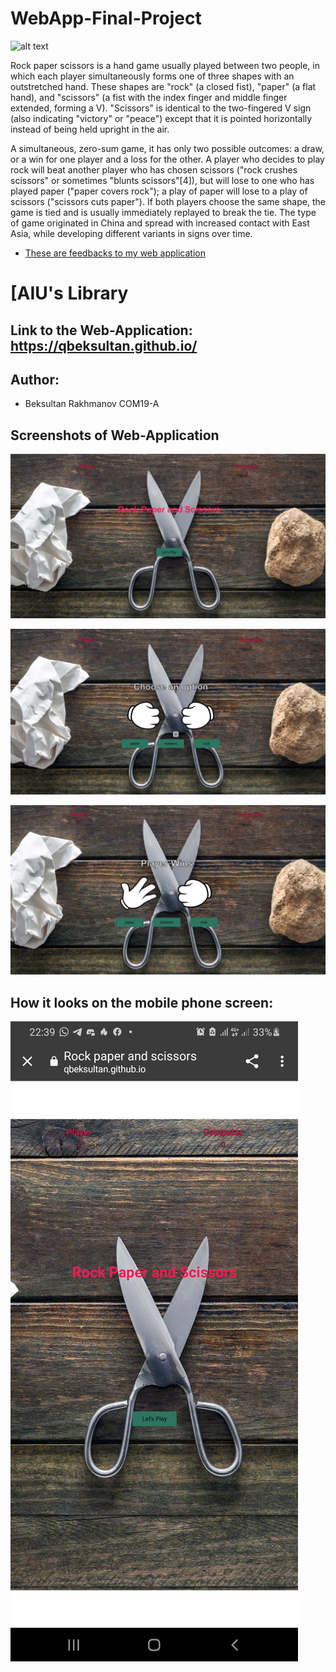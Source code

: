# WebApp-Final-Project

![alt text](https://upload.wikimedia.org/wikipedia/en/0/07/Ala-Too_International_University_Seal.png)

Rock paper scissors is a hand game usually played between two people, in which each player simultaneously forms one of three shapes with an outstretched hand. These shapes are "rock" (a closed fist), "paper" (a flat hand), and "scissors" (a fist with the index finger and middle finger extended, forming a V). "Scissors" is identical to the two-fingered V sign (also indicating "victory" or "peace") except that it is pointed horizontally instead of being held upright in the air.

A simultaneous, zero-sum game, it has only two possible outcomes: a draw, or a win for one player and a loss for the other. A player who decides to play rock will beat another player who has chosen scissors ("rock crushes scissors" or sometimes "blunts scissors"[4]), but will lose to one who has played paper ("paper covers rock"); a play of paper will lose to a play of scissors ("scissors cuts paper"). If both players choose the same shape, the game is tied and is usually immediately replayed to break the tie. The type of game originated in China and spread with increased contact with East Asia, while developing different variants in signs over time.

* [These are feedbacks to my web application](https://drive.google.com/drive/folders/1SxXmsYT068bhwxrmlq8suSf_mAruZ6Pq?usp=sharing)


# [AIU's Library
## Link to the Web-Application: https://qbeksultan.github.io/

## Author: 
* Beksultan Rakhmanov COM19-A 


## Screenshots of Web-Application

![alt text](https://github.com/qbeksultan/qbeksultan.github.io/blob/main/screenshots/Снимок.PNG?raw=true)

![alt text](https://github.com/qbeksultan/qbeksultan.github.io/blob/main/screenshots/Снимок1.PNG?raw=true)

![alt text](https://github.com/qbeksultan/qbeksultan.github.io/blob/main/screenshots/Снимок2.PNG?raw=true)



## How it looks on the mobile phone screen:

![alt text](https://github.com/qbeksultan/qbeksultan.github.io/blob/main/screenshots/Screenshot_20201223-223937_Chrome.jpg?raw=true)
